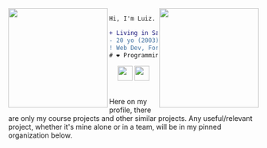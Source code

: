 <!-- Console gif -->
<img align="right" height="200" src="https://media.giphy.com/media/LMt9638dO8dftAjtco/giphy.gif"/>

<!-- Gnu & Linux gif -->
<img align="left" height="200" src="https://media.giphy.com/media/KzJkzjggfGN5Py6nkT/giphy.gif"/>

<!-- Short message -->
```diff
Hi, I'm Luiz.

+ Living in Santa Catarina, Brazil.
- 20 yo (2003)
! Web Dev, Forge and AI enthusiast
# ❤ Programming, AI, Open-source and Testing
```

<!-- Social networks -->
<div align="center">
    <a href="https://twitter.com/LuizAugustoVit2" target="_blank"><img height="30" src="https://abs.twimg.com/favicons/twitter.ico"></a>
    <a href="https://www.linkedin.com/in/luiz-augusto-vitorino-cruz/" target="_blank"><img height="30" src="https://static-exp1.licdn.com/sc/h/al2o9zrvru7aqj8e1x2rzsrca"></a>
</div>

##
<!-- Github statistics -->
<!--
<div align="center">
  <a href="https://github.com/Luiz-AVcruz">
  <img height="180em"width="400em" src="https://github-readme-stats.vercel.app/api?username=Luiz-AVcruz&show_icons=true&theme=cobalt&include_all_commits=true&count_private=true"/>
  <img height="180em" width="400em" src="https://github-readme-stats.vercel.app/api/top-langs/?username=Luiz-AVcruz&layout=compact&langs_count=7&theme=cobalt"/>
</div>
-->


Here on my profile, there are only my course projects and other similar projects. Any useful/relevant project, whether it's mine alone or in a team, will be in my pinned organization below.
